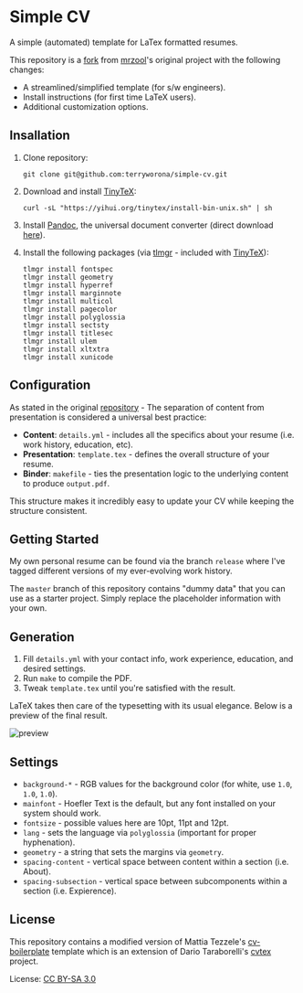 # Simple CV

A simple (automated) template for LaTex formatted resumes.

This repository is a [fork](https://github.com/mrzool/cv-boilerplate) from [mrzool](https://github.com/mrzool)'s original project with the following changes:

- A streamlined/simplified template (for s/w engineers).
- Install instructions (for first time LaTeX users).
- Additional customization options. 

## Insallation

1. Clone repository:

    ```
    git clone git@github.com:terryworona/simple-cv.git
    ```

2. Download and install [TinyTeX](https://yihui.org/tinytex/):

    ```
    curl -sL "https://yihui.org/tinytex/install-bin-unix.sh" | sh
    ```

3. Install [Pandoc](http://pandoc.org/), the universal document converter (direct download [here](https://pandoc.org/installing.html)). 

4. Install the following packages (via [tlmgr](https://www.tug.org/texlive/tlmgr.html) - included with [TinyTeX](https://yihui.org/tinytex/)):

    ```
    tlmgr install fontspec
    tlmgr install geometry
    tlmgr install hyperref
    tlmgr install marginnote
    tlmgr install multicol
    tlmgr install pagecolor
    tlmgr install polyglossia
    tlmgr install sectsty
    tlmgr install titlesec
    tlmgr install ulem
    tlmgr install xltxtra
    tlmgr install xunicode
    ```

## Configuration

As stated in the original [repository](https://github.com/mrzool/cv-boilerplate) - The separation of content from presentation is considered a universal best practice:

- **Content**: `details.yml` - includes all the specifics about your resume (i.e. work history, education, etc). 
- **Presentation**: `template.tex` - defines the overall structure of your resume. 
- **Binder**: `makefile` - ties the presentation logic to the underlying content to produce `output.pdf`. 

This structure makes it incredibly easy to update your CV while keeping the structure consistent. 

## Getting Started

My own personal resume can be found via the branch `release` where I've tagged different versions of my ever-evolving work history. 

The `master` branch of this repository contains "dummy data" that you can use as a starter project. Simply replace the placeholder information with your own. 

## Generation

1. Fill `details.yml` with your contact info, work experience, education, and desired settings.
2. Run `make` to compile the PDF.
3. Tweak `template.tex` until you're satisfied with the result.

LaTeX takes then care of the typesetting with its usual elegance. Below is a preview of the final result. 

![preview](preview.png)

## Settings

- `background-*` - RGB values for the background color (for white, use `1.0`, `1.0`, `1.0`).
- `mainfont` - Hoefler Text is the default, but any font installed on your system should work.
- `fontsize` - possible values here are 10pt, 11pt and 12pt.
- `lang` - sets the language via `polyglossia` (important for proper hyphenation).
- `geometry` - a string that sets the margins via `geometry`. 
- `spacing-content` - vertical space between content within a section (i.e. About). 
- `spacing-subsection` - vertical space between subcomponents within a section (i.e. Expierence). 

## License

This repository contains a modified version of Mattia Tezzele's [cv-boilerplate](https://github.com/mrzool/cv-boilerplate) template which is an extension of Dario Taraborelli's [cvtex](https://github.com/dartar/cvtex) project.

License: [CC BY-SA 3.0](http://creativecommons.org/licenses/by-sa/3.0/)
